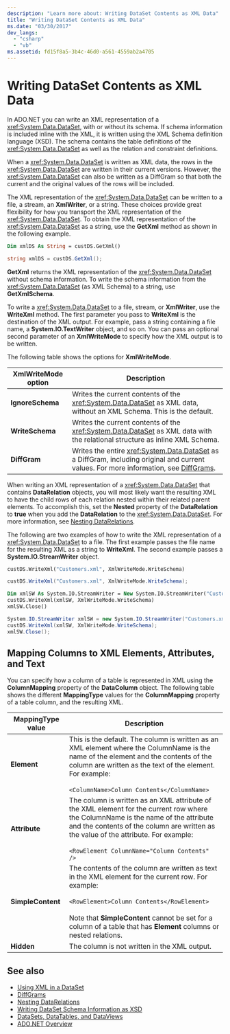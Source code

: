 ```yaml
---
description: "Learn more about: Writing DataSet Contents as XML Data"
title: "Writing DataSet Contents as XML Data"
ms.date: "03/30/2017"
dev_langs: 
  - "csharp"
  - "vb"
ms.assetid: fd15f8a5-3b4c-46d0-a561-4559ab2a4705
---
```

# Writing DataSet Contents as XML Data

In ADO.NET you can write an XML representation of a <xref:System.Data.DataSet>, with or without its schema. If schema information is included inline with the XML, it is written using the XML Schema definition language (XSD). The schema contains the table definitions of the <xref:System.Data.DataSet> as well as the relation and constraint definitions.  
  
 When a <xref:System.Data.DataSet> is written as XML data, the rows in the <xref:System.Data.DataSet> are written in their current versions. However, the <xref:System.Data.DataSet> can also be written as a DiffGram so that both the current and the original values of the rows will be included.  
  
 The XML representation of the <xref:System.Data.DataSet> can be written to a file, a stream, an **XmlWriter**, or a string. These choices provide great flexibility for how you transport the XML representation of the <xref:System.Data.DataSet>. To obtain the XML representation of the <xref:System.Data.DataSet> as a string, use the **GetXml** method as shown in the following example.  
  
```vb  
Dim xmlDS As String = custDS.GetXml()  
```  
  
```csharp  
string xmlDS = custDS.GetXml();  
```  
  
 **GetXml** returns the XML representation of the <xref:System.Data.DataSet> without schema information. To write the schema information from the <xref:System.Data.DataSet> (as XML Schema) to a string, use **GetXmlSchema**.  
  
 To write a <xref:System.Data.DataSet> to a file, stream, or **XmlWriter**, use the **WriteXml** method. The first parameter you pass to **WriteXml** is the destination of the XML output. For example, pass a string containing a file name, a **System.IO.TextWriter** object, and so on. You can pass an optional second parameter of an **XmlWriteMode** to specify how the XML output is to be written.  
  
 The following table shows the options for **XmlWriteMode**.  
  
|XmlWriteMode option|Description|  
|-------------------------|-----------------|  
|**IgnoreSchema**|Writes the current contents of the <xref:System.Data.DataSet> as XML data, without an XML Schema. This is the default.|  
|**WriteSchema**|Writes the current contents of the <xref:System.Data.DataSet> as XML data with the relational structure as inline XML Schema.|  
|**DiffGram**|Writes the entire <xref:System.Data.DataSet> as a DiffGram, including original and current values. For more information, see [DiffGrams](diffgrams.md).|  
  
 When writing an XML representation of a <xref:System.Data.DataSet> that contains **DataRelation** objects, you will most likely want the resulting XML to have the child rows of each relation nested within their related parent elements. To accomplish this, set the **Nested** property of the **DataRelation** to **true** when you add the **DataRelation** to the <xref:System.Data.DataSet>. For more information, see [Nesting DataRelations](nesting-datarelations.md).  
  
 The following are two examples of how to write the XML representation of a <xref:System.Data.DataSet> to a file. The first example passes the file name for the resulting XML as a string to **WriteXml**. The second example passes a **System.IO.StreamWriter** object.
  
```vb  
custDS.WriteXml("Customers.xml", XmlWriteMode.WriteSchema)  
```  
  
```csharp  
custDS.WriteXml("Customers.xml", XmlWriteMode.WriteSchema);  
```  
  
```vb  
Dim xmlSW As System.IO.StreamWriter = New System.IO.StreamWriter("Customers.xml")  
custDS.WriteXml(xmlSW, XmlWriteMode.WriteSchema)  
xmlSW.Close()  
```  
  
```csharp  
System.IO.StreamWriter xmlSW = new System.IO.StreamWriter("Customers.xml");  
custDS.WriteXml(xmlSW, XmlWriteMode.WriteSchema);  
xmlSW.Close();  
```  
  
## Mapping Columns to XML Elements, Attributes, and Text  

 You can specify how a column of a table is represented in XML using the **ColumnMapping** property of the **DataColumn** object. The following table shows the different **MappingType** values for the **ColumnMapping** property of a table column, and the resulting XML.  
  
|MappingType value|Description|  
|-----------------------|-----------------|  
|**Element**|This is the default. The column is written as an XML element where the ColumnName is the name of the element and the contents of the column are written as the text of the element. For example:<br /><br /> `<ColumnName>Column Contents</ColumnName>`|  
|**Attribute**|The column is written as an XML attribute of the XML element for the current row where the ColumnName is the name of the attribute and the contents of the column are written as the value of the attribute. For example:<br /><br /> `<RowElement ColumnName="Column Contents" />`|  
|**SimpleContent**|The contents of the column are written as text in the XML element for the current row. For example:<br /><br /> `<RowElement>Column Contents</RowElement>`<br /><br /> Note that **SimpleContent** cannot be set for a column of a table that has **Element** columns or nested relations.|  
|**Hidden**|The column is not written in the XML output.|  
  
## See also

- [Using XML in a DataSet](using-xml-in-a-dataset.md)
- [DiffGrams](diffgrams.md)
- [Nesting DataRelations](nesting-datarelations.md)
- [Writing DataSet Schema Information as XSD](writing-dataset-schema-information-as-xsd.md)
- [DataSets, DataTables, and DataViews](index.md)
- [ADO.NET Overview](../ado-net-overview.md)
